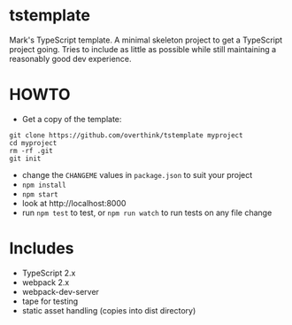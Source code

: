 # tstemplate

Mark's TypeScript template. A minimal skeleton project to get a TypeScript
project going. Tries to include as little as possible while still maintaining a
reasonably good dev experience.

# HOWTO

- Get a copy of the template:

```text
git clone https://github.com/overthink/tstemplate myproject
cd myproject
rm -rf .git
git init
```

- change the `CHANGEME` values in `package.json` to suit your project
- `npm install`
- `npm start`
- look at http://localhost:8000
- run `npm test` to test, or `npm run watch` to run tests on any file change

# Includes

- TypeScript 2.x
- webpack 2.x
- webpack-dev-server
- tape for testing
- static asset handling (copies into dist directory)

